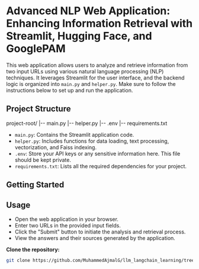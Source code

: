 # Advanced NLP Web Application: Enhancing Information Retrieval with Streamlit, Hugging Face, and GooglePAM
This web application allows users to analyze and retrieve information from two input URLs using various natural language processing (NLP) techniques. It leverages Streamlit for the user interface, and the backend logic is organized into `main.py` and `helper.py`. Make sure to follow the instructions below to set up and run the application.

## Project Structure
project-root/
|-- main.py
|-- helper.py
|-- .env
|-- requirements.txt

- `main.py`: Contains the Streamlit application code.
- `helper.py`: Includes functions for data loading, text processing, vectorization, and Faiss indexing.
- `.env`: Store your API keys or any sensitive information here. This file should be kept private.
- `requirements.txt`: Lists all the required dependencies for your project.

## Getting Started
## Usage
- Open the web application in your browser.
- Enter two URLs in the provided input fields.
- Click the "Submit" button to initiate the analysis and retrieval process.
- View the answers and their sources generated by the application.

**Clone the repository:**

   ```bash
   git clone https://github.com/MuhammedAjmalG/llm_langchain_learning/tree/main/llm_lang_url_app


   
